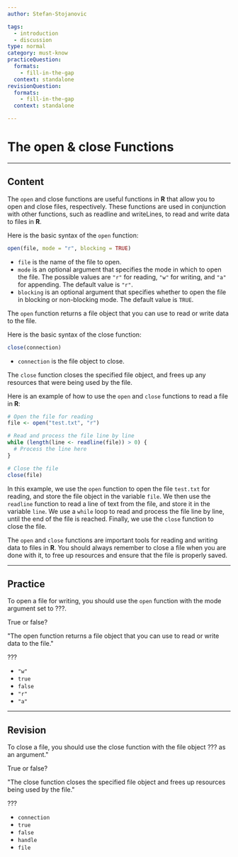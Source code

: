 ```yaml
---
author: Stefan-Stojanovic

tags:
  - introduction
  - discussion
type: normal
category: must-know
practiceQuestion:
  formats:
    - fill-in-the-gap
  context: standalone
revisionQuestion:
  formats:
    - fill-in-the-gap
  context: standalone

---
```


# The open & close Functions

---

## Content

The `open` and close functions are useful functions in **R** that allow you to open and close files, respectively. These functions are used in conjunction with other functions, such as readline and writeLines, to read and write data to files in **R**.

Here is the basic syntax of the `open` function:
```r
open(file, mode = "r", blocking = TRUE)
```

- `file` is the name of the file to open.
- `mode` is an optional argument that specifies the mode in which to open the file. The possible values are `"r"` for reading, `"w"` for writing, and `"a"` for appending. The default value is `"r"`.
- `blocking` is an optional argument that specifies whether to open the file in blocking or non-blocking mode. The default value is `TRUE`.

The `open` function returns a file object that you can use to read or write data to the file.

Here is the basic syntax of the close function:
```r
close(connection)
```

- `connection` is the file object to close.

The `close` function closes the specified file object, and frees up any resources that were being used by the file.

Here is an example of how to use the `open` and `close` functions to read a file in **R**:
```r
# Open the file for reading
file <- open("test.txt", "r")

# Read and process the file line by line
while (length(line <- readline(file)) > 0) {
  # Process the line here
}

# Close the file
close(file)
```

In this example, we use the `open` function to open the file `test.txt` for reading, and store the file object in the variable `file`. We then use the `readline` function to read a line of text from the file, and store it in the variable `line`. We use a `while` loop to read and process the file line by line, until the end of the file is reached. Finally, we use the `close` function to close the file.

The `open` and `close` functions are important tools for reading and writing data to files in **R**. You should always remember to close a file when you are done with it, to free up resources and ensure that the file is properly saved.

---
## Practice

To open a file for writing, you should use the `open` function with the mode argument set to ???.

True or false?

"The open function returns a file object that you can use to read or write data to the file."

???


- `"w"`
- `true`
- `false`
- `"r"`
- `"a"`

---
## Revision

To close a file, you should use the close function with the file object ??? as an argument."

True or false?

"The close function closes the specified file object and frees up resources being used by the file."

???

- `connection`
- `true`
- `false`
- `handle`
- `file`



